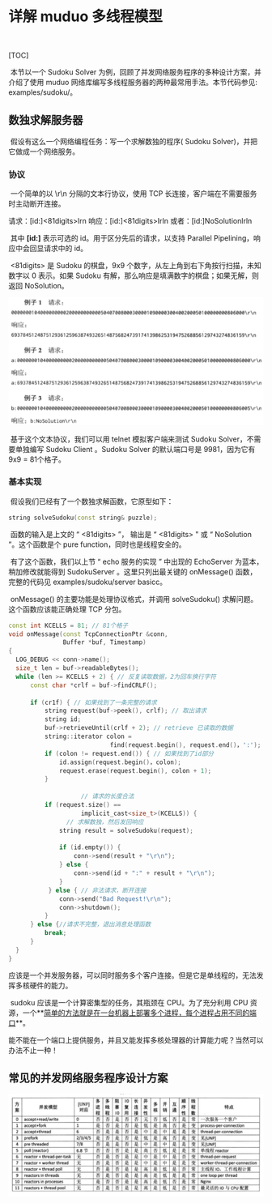# 详解 muduo 多线程模型

​	

[TOC]

​		本节以一个 Sudoku  Solver 为例，回顾了并发网络服务程序的多种设计方案，并介绍了使用 muduo 网络库编写多线程服务器的两种最常用手法。本节代码参见: examples/sudoku/。

## 数独求解服务器

​		假设有这么一个网络编程任务：写一个求解数独的程序( Sudoku Solver)，并把它做成一个网络服务。



### 协议

​		一个简单的以 \r\n 分隔的文本行协议，使用 TCP 长连接，客户端在不需要服务时主动断开连接。

请求：[id:]<81digits>lrn
响应：[id:]<81digits>Irln
或者：[id:]NoSolutionlrln

​		其中 **[id:]** 表示可选的 id。用于区分先后的请求，以支持 Parallel Pipelining，响应中会回显请求中的 id。

​		<81digits> 是 Sudoku 的棋盘，9x9 个数字，从左上角到右下角按行扫描，未知数字以 0 表示。如果 Sudoku 有解，那么响应是填满数字的棋盘；如果无解，则返回 NoSolution。

![04suduku协议](./markdowniamge/04suduku协议.png)

​		基于这个文本协议，我们可以用 telnet 模拟客户端来测试 Sudoku Solver，不需要单独编写 Sudoku Client 。Sudoku Solver 的默认端口号是 9981，因为它有9x9 = 81个格子。

### 基本实现

​		假设我们已经有了一个数独求解函数，它原型如下：

```c++
string solveSudoku(const string& puzzle);
```

​		函数的输入是上文的 “ <81digits> ”， 输出是 “ <81digits> " 或 “ NoSolution ”。这个函数是个 pure function，同时也是线程安全的。

​		有了这个函数，我们以上节 “ echo 服务的实现 ” 中出现的 EchoServer 为蓝本，稍加修改就能得到 SudokuServer 。这里只列出最关键的 onMessage() 函数，完整的代码见 examples/sudoku/server basicc。

​		onMessage() 的主要功能是处理协议格式，并调用 solveSudoku() 求解问题。这个函数应该能正确处理 TCP 分包。

```c++
const int KCELLS = 81; // 81个格子
void onMessage(const TcpConnectionPtr &conn, 
               Buffer *buf, Timestamp)
{
  LOG_DEBUG << conn->name();
  size_t len = buf->readableBytes();
  while (len >= KCELLS + 2) { // 反复读取数据，2为回车换行字符
      const char *crlf = buf->findCRLF();

      if (cr1f) { // 如果找到了一条完整的请求
          string request(buf->peek(), crlf); // 取出请求
          string id;
          buf->retrieveUntil(crlf + 2); // retrieve 已读取的数据
          string::iterator colon = 
            				find(request.begin(), request.end()，':');
          if (colon != request.end()) { // 如果找到了id部分
              id.assign(request.begin()，colon);
              request.erase(request.begin(), colon + 1);
          }
        
					// 请求的长度合法
          if (request.size() == 
              		implicit_cast<size_t>(KCELLS)) { 
            	// 求解数独，然后发回响应
              string result = solveSudoku(request); 
            
              if (id.empty()) {
                  conn->send(result + "\r\n");
              } else {
                  conn->send(id + ":" + result + "\r\n");
              }
           } else { // 非法请求，断开连接
              conn->send("Bad Request!\r\n");
              conn->shutdown();
          }
      } else {//请求不完整，退出消息处理函数
          break;
      }
  }
}
```

​		应该是一个并发服务器，可以同时服务多个客户连接。但是它是单线程的，无法发挥多核硬件的能力。

​		sudoku 应该是一个计算密集型的任务，其瓶颈在 CPU。为了充分利用 CPU 资源，一个**<u>简单的方法就是在一台机器上部署多个进程，每个进程占用不同的端口</u>**。

​		能不能在一个端口上提供服务，并且又能发挥多核处理器的计算能力呢？当然可以办法不止一种！





## 常见的并发网络服务程序设计方案

![04常用并发方案](./markdowniamge/04常用并发方案.png)













